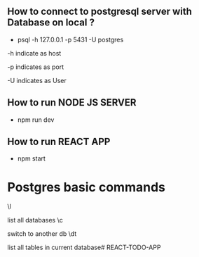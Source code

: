 ## How to connect to postgresql server with Database on local ?
- psql -h 127.0.0.1 -p 5431 -U postgres
   
-h 
    indicate as host
    
-p 
    indicates as port
    
-U 
    indicates as User

## How to run NODE JS SERVER
- npm run dev

## How to run REACT APP
- npm start

# Postgres basic commands
\l 

   list all databases
\c <db>

   switch to another db
\dt

   list all tables in current database# REACT-TODO-APP


